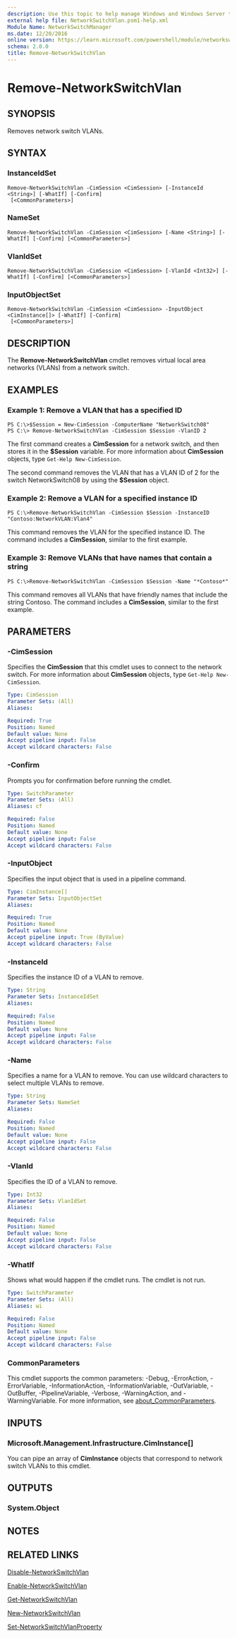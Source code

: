 ```yaml
---
description: Use this topic to help manage Windows and Windows Server technologies with Windows PowerShell.
external help file: NetworkSwitchVlan.psm1-help.xml
Module Name: NetworkSwitchManager
ms.date: 12/20/2016
online version: https://learn.microsoft.com/powershell/module/networkswitchmanager/remove-networkswitchvlan?view=windowsserver2022-ps&wt.mc_id=ps-gethelp
schema: 2.0.0
title: Remove-NetworkSwitchVlan
---
```


# Remove-NetworkSwitchVlan

## SYNOPSIS
Removes network switch VLANs.

## SYNTAX

### InstanceIdSet
```
Remove-NetworkSwitchVlan -CimSession <CimSession> [-InstanceId <String>] [-WhatIf] [-Confirm]
 [<CommonParameters>]
```

### NameSet
```
Remove-NetworkSwitchVlan -CimSession <CimSession> [-Name <String>] [-WhatIf] [-Confirm] [<CommonParameters>]
```

### VlanIdSet
```
Remove-NetworkSwitchVlan -CimSession <CimSession> [-VlanId <Int32>] [-WhatIf] [-Confirm] [<CommonParameters>]
```

### InputObjectSet
```
Remove-NetworkSwitchVlan -CimSession <CimSession> -InputObject <CimInstance[]> [-WhatIf] [-Confirm]
 [<CommonParameters>]
```

## DESCRIPTION
The **Remove-NetworkSwitchVlan** cmdlet removes virtual local area networks (VLANs) from a network switch.

## EXAMPLES

### Example 1: Remove a VLAN that has a specified ID
```
PS C:\>$Session = New-CimSession -ComputerName "NetworkSwitch08"
PS C:\> Remove-NetworkSwitchVlan -CimSession $Session -VlanID 2
```

The first command creates a **CimSession** for a network switch, and then stores it in the **$Session** variable.
For more information about **CimSession** objects, type `Get-Help New-CimSession`.

The second command removes the VLAN that has a VLAN ID of 2 for the switch NetworkSwitch08 by using the **$Session** object.

### Example 2: Remove a VLAN for a specified instance ID
```
PS C:\>Remove-NetworkSwitchVlan -CimSession $Session -InstanceID "Contoso:NetworkVLAN:Vlan4"
```

This command removes the VLAN for the specified instance ID.
The command includes a **CimSession**, similar to the first example.

### Example 3: Remove VLANs that have names that contain a string
```
PS C:\>Remove-NetworkSwitchVlan -CimSession $Session -Name "*Contoso*"
```

This command removes all VLANs that have friendly names that include the string Contoso.
The command includes a **CimSession**, similar to the first example.

## PARAMETERS

### -CimSession
Specifies the **CimSession** that this cmdlet uses to connect to the network switch.
For more information about **CimSession** objects, type `Get-Help New-CimSession`.

```yaml
Type: CimSession
Parameter Sets: (All)
Aliases: 

Required: True
Position: Named
Default value: None
Accept pipeline input: False
Accept wildcard characters: False
```

### -Confirm
Prompts you for confirmation before running the cmdlet.

```yaml
Type: SwitchParameter
Parameter Sets: (All)
Aliases: cf

Required: False
Position: Named
Default value: None
Accept pipeline input: False
Accept wildcard characters: False
```

### -InputObject
Specifies the input object that is used in a pipeline command.

```yaml
Type: CimInstance[]
Parameter Sets: InputObjectSet
Aliases: 

Required: True
Position: Named
Default value: None
Accept pipeline input: True (ByValue)
Accept wildcard characters: False
```

### -InstanceId
Specifies the instance ID of a VLAN to remove.

```yaml
Type: String
Parameter Sets: InstanceIdSet
Aliases: 

Required: False
Position: Named
Default value: None
Accept pipeline input: False
Accept wildcard characters: False
```

### -Name
Specifies a name for a VLAN to remove.
You can use wildcard characters to select multiple VLANs to remove.

```yaml
Type: String
Parameter Sets: NameSet
Aliases: 

Required: False
Position: Named
Default value: None
Accept pipeline input: False
Accept wildcard characters: False
```

### -VlanId
Specifies the ID of a VLAN to remove.

```yaml
Type: Int32
Parameter Sets: VlanIdSet
Aliases: 

Required: False
Position: Named
Default value: None
Accept pipeline input: False
Accept wildcard characters: False
```

### -WhatIf
Shows what would happen if the cmdlet runs. The cmdlet is not run.

```yaml
Type: SwitchParameter
Parameter Sets: (All)
Aliases: wi

Required: False
Position: Named
Default value: None
Accept pipeline input: False
Accept wildcard characters: False
```

### CommonParameters
This cmdlet supports the common parameters: -Debug, -ErrorAction, -ErrorVariable, -InformationAction, -InformationVariable, -OutVariable, -OutBuffer, -PipelineVariable, -Verbose, -WarningAction, and -WarningVariable. For more information, see [about_CommonParameters](https://go.microsoft.com/fwlink/?LinkID=113216).

## INPUTS

### Microsoft.Management.Infrastructure.CimInstance[]
You can pipe an array of **CimInstance** objects that correspond to network switch VLANs to this cmdlet.

## OUTPUTS

### System.Object

## NOTES

## RELATED LINKS

[Disable-NetworkSwitchVlan](./Disable-NetworkSwitchVlan.md)

[Enable-NetworkSwitchVlan](./Enable-NetworkSwitchVlan.md)

[Get-NetworkSwitchVlan](./Get-NetworkSwitchVlan.md)

[New-NetworkSwitchVlan](./New-NetworkSwitchVlan.md)

[Set-NetworkSwitchVlanProperty](./Set-NetworkSwitchVlanProperty.md)

